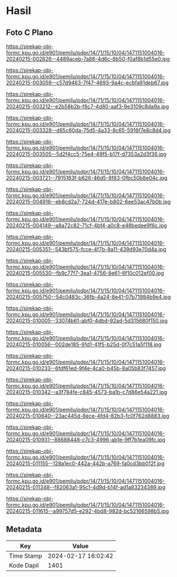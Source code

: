 # Hasil

## Foto C Plano

https://sirekap-obj-formc.kpu.go.id/e901/pemilu/pdpr/14/71/15/10/04/1471151004016-20240215-002626--4489aceb-7a86-4d6c-8b50-f0af8b1d55e0.jpg

https://sirekap-obj-formc.kpu.go.id/e901/pemilu/pdpr/14/71/15/10/04/1471151004016-20240215-003059--c57d9463-7f47-4693-9a4c-ecbfa91deb67.jpg

https://sirekap-obj-formc.kpu.go.id/e901/pemilu/pdpr/14/71/15/10/04/1471151004016-20240215-003212--e2b58b2b-f8c7-4d80-aaf3-9e3109c8da9a.jpg

https://sirekap-obj-formc.kpu.go.id/e901/pemilu/pdpr/14/71/15/10/04/1471151004016-20240215-003328--d65c60da-75d5-4a33-8c65-5916f7e8c8d4.jpg

https://sirekap-obj-formc.kpu.go.id/e901/pemilu/pdpr/14/71/15/10/04/1471151004016-20240215-003505--5d2f4cc5-75e4-49f5-b17f-d7353a2d3f36.jpg

https://sirekap-obj-formc.kpu.go.id/e901/pemilu/pdpr/14/71/15/10/04/1471151004016-20240215-003721--7915183f-b626-46d5-8f83-0fbc50b8e04c.jpg

https://sirekap-obj-formc.kpu.go.id/e901/pemilu/pdpr/14/71/15/10/04/1471151004016-20240215-004916--eb8cd2a7-724d-417e-b802-6ee53ac47b0b.jpg

https://sirekap-obj-formc.kpu.go.id/e901/pemilu/pdpr/14/71/15/10/04/1471151004016-20240215-004149--a8a72c82-71cf-4bf4-a0c8-e48bedee9f6c.jpg

https://sirekap-obj-formc.kpu.go.id/e901/pemilu/pdpr/14/71/15/10/04/1471151004016-20240215-005351--543bf575-fcce-4f7b-8a11-439d93e70d4a.jpg

https://sirekap-obj-formc.kpu.go.id/e901/pemilu/pdpr/14/71/15/10/04/1471151004016-20240215-005530--fb9c77f7-3ea1-4756-8e61-6f10c012ef00.jpg

https://sirekap-obj-formc.kpu.go.id/e901/pemilu/pdpr/14/71/15/10/04/1471151004016-20240215-005750--54c0483c-36fb-4a24-8e41-07b71984b9e4.jpg

https://sirekap-obj-formc.kpu.go.id/e901/pemilu/pdpr/14/71/15/10/04/1471151004016-20240215-010005--33074b61-abf0-4dbd-92ad-5d315680f150.jpg

https://sirekap-obj-formc.kpu.go.id/e901/pemilu/pdpr/14/71/15/10/04/1471151004016-20240215-010056--002de185-91d1-41f5-b25d-0f7c51a5f118.jpg

https://sirekap-obj-formc.kpu.go.id/e901/pemilu/pdpr/14/71/15/10/04/1471151004016-20240215-010233--6fdf61ed-9f4e-4ca0-b45b-8a05b83f7457.jpg

https://sirekap-obj-formc.kpu.go.id/e901/pemilu/pdpr/14/71/15/10/04/1471151004016-20240215-010342--a3f784fe-c845-4573-ba1b-c7d86e54a221.jpg

https://sirekap-obj-formc.kpu.go.id/e901/pemilu/pdpr/14/71/15/10/04/1471151004016-20240215-010640--23ac445d-8ece-4fd4-82b3-fc0f762d8883.jpg

https://sirekap-obj-formc.kpu.go.id/e901/pemilu/pdpr/14/71/15/10/04/1471151004016-20240215-010931--88688448-c7c3-4996-ab1e-9ff7b1ea09fc.jpg

https://sirekap-obj-formc.kpu.go.id/e901/pemilu/pdpr/14/71/15/10/04/1471151004016-20240215-011155--128a1ec0-442a-442b-a769-fa0cd3bb012f.jpg

https://sirekap-obj-formc.kpu.go.id/e901/pemilu/pdpr/14/71/15/10/04/1471151004016-20240215-011348--f82063a1-95c1-4d9d-b14f-ad1a83234389.jpg

https://sirekap-obj-formc.kpu.go.id/e901/pemilu/pdpr/14/71/15/10/04/1471151004016-20240215-011615--a99757d5-e292-4bd8-982d-bc52166598b5.jpg


## Metadata

| Key        | Value               |
| ---------- | ------------------- |
| Time Stamp | 2024-02-17 16:02:42 |
| Kode Dapil | 1401                |



